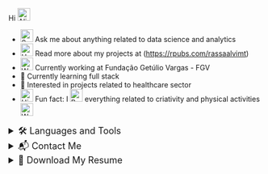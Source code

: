 Hi <img src="https://raw.githubusercontent.com/Tarikul-Islam-Anik/Animated-Fluent-Emojis/master/Emojis/Smilies/Alien%20Monster.png" alt="Alien Monster" width="25" height="25" />
- <img src="https://raw.githubusercontent.com/Tarikul-Islam-Anik/Animated-Fluent-Emojis/master/Emojis/Smilies/Speech%20Balloon.png" alt="Speech Balloon" width="25" height="25" /> Ask me about anything related to data science and analytics
- <img src="https://raw.githubusercontent.com/Tarikul-Islam-Anik/Animated-Fluent-Emojis/master/Emojis/Food/Hot%20Beverage.png" alt="Hot Beverage" width="25" height="25" /> Read more about my projects at (https://rpubs.com/rassaalvimt)
- <img src="https://raw.githubusercontent.com/Tarikul-Islam-Anik/Animated-Fluent-Emojis/master/Emojis/People%20with%20professions/Woman%20Technologist%20Medium%20Skin%20Tone.png" alt="Woman Technologist Medium Skin Tone" width="25" height="25" /> Currently working at Fundação Getúlio Vargas - FGV
- 🌱 Currently learning full stack
- 💊 Interested in projects related to healthcare sector
- <img src="https://raw.githubusercontent.com/Tarikul-Islam-Anik/Animated-Fluent-Emojis/master/Emojis/Travel%20and%20places/High%20Voltage.png" alt="High Voltage" width="25" height="25" /> Fun fact: I <img src="https://raw.githubusercontent.com/Tarikul-Islam-Anik/Animated-Fluent-Emojis/master/Emojis/Smilies/Beating%20Heart.png" alt="Beating Heart" width="25" height="25" /> everything related to criativity and physical activities<img src="https://raw.githubusercontent.com/Tarikul-Islam-Anik/Animated-Fluent-Emojis/master/Emojis/People/Woman%20Lifting%20Weights.png" alt="Woman Lifting Weights" width="25" height="25" /> 

<details>
  <summary style="cursor: pointer; font-size: 18px;">
     🛠️ Languages and Tools
  </summary>
  <div style="display: inline-block; margin-top: 10px;">
    <img width="40" height="40" src="https://img.icons8.com/glassmorphism/48/database.png" alt="database"/>
    <img width="40" height="40" src="https://img.icons8.com/fluency/48/r-project.png" alt="r-project"/>
    <img width="40" height="40" src="https://img.icons8.com/fluency/48/mysql-logo.png" alt="mysql-logo"/>
    <img width="40" height="40" src="https://img.icons8.com/color/48/tableau-software.png" alt="tableau-software"/>
    <img width="40" height="40" src="https://img.icons8.com/fluency/48/python.png" alt="python"/>
    <img width="40" height="40" src="https://img.icons8.com/color/48/pycharm--v2.png" alt="pycharm--v2"/>
    <img width="40" height="40" src="https://img.icons8.com/color/48/visual-studio-code-2019.png" alt="visual-studio-code-2019"/>
    <img width="40" height="40" src="https://img.icons8.com/color/48/css3.png" alt="css3"/>
    <img width="40" height="40" src="https://img.icons8.com/color/48/html-5--v1.png" alt="html-5--v1"/>
    <img width="40" height="40" src="https://img.icons8.com/fluency/48/java-coffee-cup-logo.png" alt="java-coffee-cup-logo"/>
    <img width="40" height="40" src="https://img.icons8.com/nolan/64/php--v2.png" alt="php--v2"/>
    <img width="40" height="40" src="https://img.icons8.com/color/48/figma--v1.png" alt="figma--v1"/>
    <img width="40" height="40" src="https://img.icons8.com/color/48/moodle.png" alt="moodle"/>
   <img width="40" height="40" src="https://img.icons8.com/stickers/50/wordpress.png" alt="wordpress"/>
    <img width="40" height="40" src="https://img.icons8.com/external-tal-revivo-shadow-tal-revivo/24/external-elementor-the-wordpress-page-builder-a-simple-intuitive-drag-and-drop-interface-logo-shadow-tal-revivo.png" alt="external-elementor-the-wordpress-page-builder-a-simple-intuitive-drag-and-drop-interface-logo-shadow-tal-revivo"/>
  </div>
</details>

<details>
  <summary style="cursor: pointer; font-size: 18px;">
   📬 Contact Me
  </summary>
  <div style="display: inline-block; margin-top: 10px;">
    <a href="mailto:raissaalvimt@gmail.com" target="_blank">
      <img src="https://img.shields.io/badge/Gmail-D14836?style=for-the-badge&logo=gmail&logoColor=white" target="_blank"></a>
    <a href="https://www.linkedin.com/in/raissaalvimt/" target="_blank">
      <img src="https://img.shields.io/badge/-LinkedIn-%230077B5?style=for-the-badge&logo=linkedin&logoColor=white" target="_blank"></a> 
    <a href="https://wa.me/5561996781714" target="_blank">
      <img src="https://img.shields.io/badge/WhatsApp-%2325D366?style=for-the-badge&logo=whatsapp&logoColor=white" target="_blank"></a>
  </div>
</details>

<details>
  <summary style="cursor: pointer; font-size: 18px;">
    📄 Download My Resume
  </summary>
  <div style="display: inline-block; margin-top: 10px;">
    <a href="https://github.com/raissaalvimt/CVpdf/raw/main/Raíssa_CV_Port_ (11) (3).pdf" download>      
      <img src="https://img.shields.io/badge/Download%20CV-007BFF?style=for-the-badge&logo=adobe&logoColor=white" alt="Download Resume">
    </a>
  </div>
</details>


